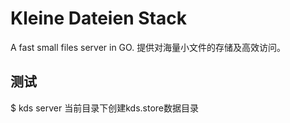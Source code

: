 # Kleine Dateien Stack

A fast small files server in GO.
提供对海量小文件的存储及高效访问。

## 测试

$ kds server
当前目录下创建kds.store数据目录
